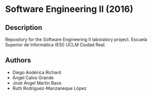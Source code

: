 # Software Engineering II (2016)

## Description
Repository for the Software Engineering II laboratory project.
Escuela Superior de Informática (ESI) UCLM Ciudad Real.

## Authors
* Diego Andérica Richard
* Ángel Calvo Grande
* José Ángel Martín Baos
* Ruth Rodríguez-Manzaneque López
